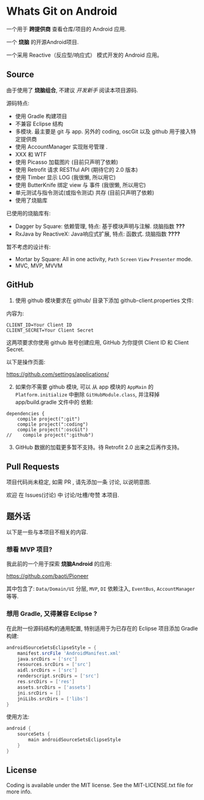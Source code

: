 Whats Git on Android
====================

一个用于 **跨提供商** 查看仓库/项目的 Android 应用.

一个 **烧脑** 的开源Android项目.

一个采用 Reactive（反应型/响应式） 模式开发的 Android 应用。


Source
------

由于使用了 **烧脑组合**, 不建议 *开发新手* 阅读本项目源码.

源码特点:

- 使用 Gradle 构建项目
- 不兼容 Eclipse 结构
- 多模块. 最主要是 git 与 app. 另外的 coding, oscGit 以及 github 用于接入特定提供商
- 使用 AccountManager 实现账号管理 .
- XXX 和 WTF
- 使用 Picasso 加载图片
  (目前只声明了依赖)
- 使用 Retrofit 请求 RESTful API
  (期待它的 2.0 版本)
- 使用 Timber 显示 LOG
  (我很懒, 所以用它)
- 使用 ButterKnife 绑定 view 与 事件
  (我很懒, 所以用它)
- 单元测试与指令测试(或指令测试) 共存
  (目前只声明了依赖)
- 使用了烧脑库

已使用的烧脑库有:

- Dagger by Square: 依赖管理, 特点: 基于模块声明与注解. 烧脑指数 **???**
- RxJava by ReactiveX: Java响应式扩展, 特点: 函数式. 烧脑指数 **????**


暂不考虑的设计有:

- Mortar by Square: All in one activity, `Path` `Screen` `View` `Presenter` mode.
- MVC, MVP, MVVM


GitHub
------

1. 使用 github 模块要求在 github/ 目录下添加 github-client.properties 文件:

内容为:

```
CLIENT_ID=Your Client ID
CLIENT_SECRET=Your Client Secret
```

这两项要求你使用 github 账号创建应用, GitHub 为你提供 Client ID 和 Client Secret.

以下是操作页面:

<https://github.com/settings/applications/>


2. 如果你不需要 github 模块, 可以 从 app 模块的 `AppMain` 的 `Platform.initialize` 中删除 `GitHubModule.class`,
并注释掉 app/build.gradle 文件中的 依赖:

```
dependencies {
    compile project(":git")
    compile project(":coding")
    compile project(":oscGit")
//    compile project(":github")
```

3. GitHub 数据的加载更多暂不支持。待 Retrofit 2.0 出来之后再作支持。


Pull Requests
-------------

项目代码尚未稳定, 如需 PR , 请先添加一条 讨论, 以说明意图.

欢迎 在 Issues(讨论) 中 讨论/吐槽/夸赞 本项目.


题外话
------

以下是一些与本项目不相关的内容.


### 想看 MVP 项目?

我此前的一个用于探索 **烧脑Android** 的应用:

<https://github.com/baoti/Pioneer>

其中包含了: `Data/Domain/UI` 分层, `MVP`, `DI` 依赖注入, `EventBus`, `AccountManager` 等等.


### 想用 Gradle, 又得兼容 Eclipse ?

在此附一份源码结构的通用配置, 特别适用于为已存在的 Eclipse 项目添加 Gradle 构建:

```groovy
androidSourceSetsEclipseStyle = {
    manifest.srcFile 'AndroidManifest.xml'
    java.srcDirs = ['src']
    resources.srcDirs = ['src']
    aidl.srcDirs = ['src']
    renderscript.srcDirs = ['src']
    res.srcDirs = ['res']
    assets.srcDirs = ['assets']
    jni.srcDirs = []
    jniLibs.srcDirs = ['libs']
}
```

使用方法:

```groovy
android {
    sourceSets {
        main androidSourceSetsEclipseStyle
    }
}
```


License
-------

Coding is available under the MIT license. See the MIT-LICENSE.txt file for more info.
